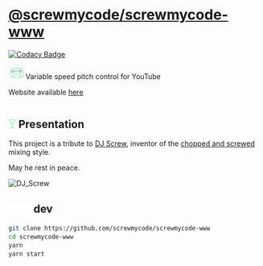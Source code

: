 # [@screwmycode/screwmycode-www](https://github.com/screwmycode/screwmycode-www)

[![Codacy Badge](https://app.codacy.com/project/badge/Grade/1feb3b756c714c739642d64c93022bf6)](https://www.codacy.com/gh/screwmycode/screwmycode-www?utm_source=github.com&amp;utm_medium=referral&amp;utm_content=screwmycode/screwmycode-www&amp;utm_campaign=Badge_Grade)

<img width="30px" src="src/assets/icons/SCRW_KSET.svg" />
Variable speed pitch control for YouTube

Website available [here](https://screwmycode.in/)

## <img width="15px" src="src/assets/icons/SCRW_CHAMP.svg" /> Presentation

This project is a tribute to [DJ Screw](https://en.wikipedia.org/wiki/DJ_Screw),
inventor of the
[chopped and screwed](https://en.wikipedia.org/wiki/Chopped_and_screwed) mixing style.

May he rest in peace.

![DJ_Screw](https://upload.wikimedia.org/wikipedia/en/7/7d/DJ_Screw.jpeg)

## <img height="15px" src="src/assets/icons/SCRW_SHARE_TXT.svg" /> dev

```bash
git clone https://github.com/screwmycode/screwmycode-www
cd screwmycode-www
yarn
yarn start
```
